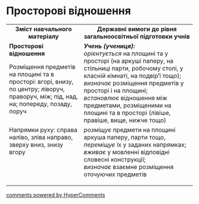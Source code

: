 # Просторові відношення
<table>
  <tr>
    <td width="40%" align="center"><b>Зміст навчального матеріалу<b></td>
    <td width="60%" align="center"><b>Державні вимоги до рівня загальноосвітньої підготовки учнів</b></td>
  </tr>
  <tr>
     <td width="40%" style="vertical-align:top !important;"><b>Просторові відношення</b>
<p>Розміщення предметів на площині та в просторі: вгорі, внизу, по центру; ліворуч, праворуч, між; під, над, на; попереду, позаду, поруч</td>
       <td width="60%" style:="vertical-align:top !important"><i><b>Учень (учениця):</b></i><br>
<i>орієнтується</i> на площині та у просторі (на аркуші паперу, на стільниці парти, робочому столі, у класній кімнаті, на подвір’ї тощо);<br>
<i>визначає</i> розміщення предметів у просторі і на площині;<br>
<i>встановлює</i> відношення між предметами, розміщеними на площині та в просторі (лівіше, правіше, вище, нижче тощо)<br></td>
  </tr>
  <tr>
    <td width="40%" style="vertical-align:top !important;">Напрямки руху: справа наліво, зліва направо, зверху вниз, знизу вгору<br></td>
    <td width="60%" style="vertical-align:top !important;">
<i>розміщує</i> предмети на площині аркуша паперу, парти тощо, <i>переміщує</i> їх у заданих напрямках;<br>
<i>вживає</i> у мовленні відповідні словесні конструкції;<br> 
<i>визначає</i> взаємне розміщення оточуючих предметів<br></p></td>
  </tr>
</table>

<div id="hypercomments_widget"></div>
<script type="text/javascript">
_hcwp = window._hcwp || [];
_hcwp.push({widget:"Stream", social:"facebook, vk, google, twitter", widget_id: 74671});
(function() {
if("HC_LOAD_INIT" in window)return;
HC_LOAD_INIT = true;
var lang = "uk";
var hcc = document.createElement("script"); hcc.type = "text/javascript"; hcc.async = true;
hcc.src = ("https:" == document.location.protocol ? "https" : "http")+"://w.hypercomments.com/widget/hc/74671/"+lang+"/widget.js";
var s = document.getElementsByTagName("script")[0];
s.parentNode.insertBefore(hcc, s.nextSibling);
})();
</script>
<a href="http://hypercomments.com" class="hc-link" title="comments widget">comments powered by HyperComments</a>

